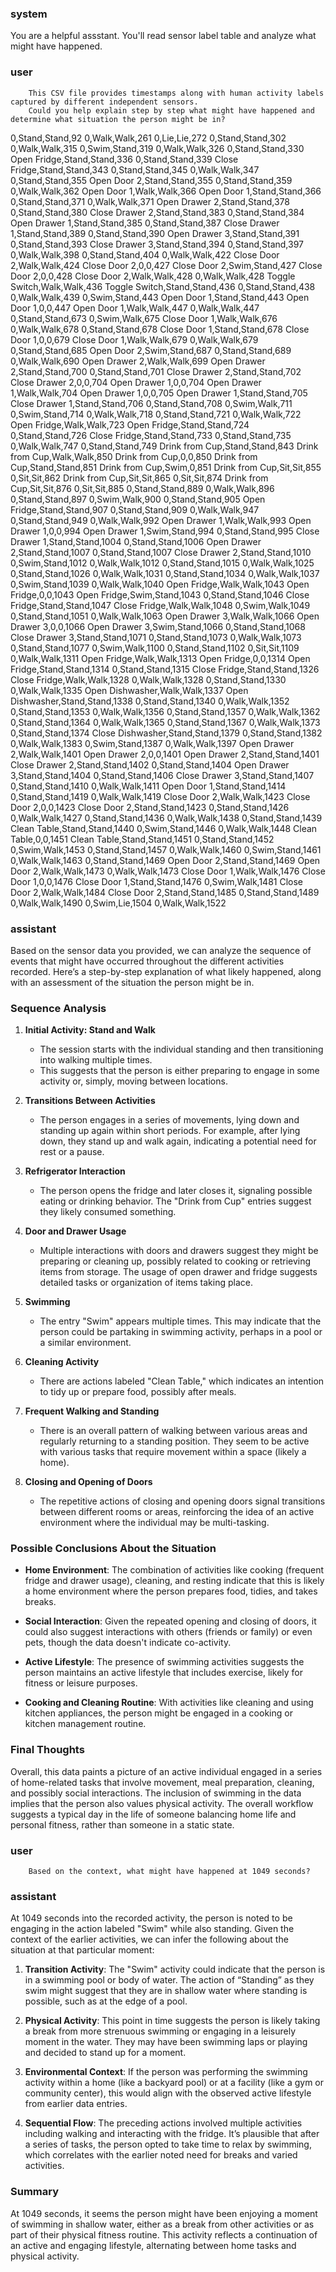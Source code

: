 ### system
You are a helpful assstant. You'll read sensor label table and analyze what might have happened.
### user

        This CSV file provides timestamps along with human activity labels captured by different independent sensors.
        Could you help explain step by step what might have happened and determine what situation the person might be in?
    
0,Stand,Stand,92
0,Walk,Walk,261
0,Lie,Lie,272
0,Stand,Stand,302
0,Walk,Walk,315
0,Swim,Stand,319
0,Walk,Walk,326
0,Stand,Stand,330
Open Fridge,Stand,Stand,336
0,Stand,Stand,339
Close Fridge,Stand,Stand,343
0,Stand,Stand,345
0,Walk,Walk,347
0,Stand,Stand,355
Open Door 2,Stand,Stand,355
0,Stand,Stand,359
0,Walk,Walk,362
Open Door 1,Walk,Walk,366
Open Door 1,Stand,Stand,366
0,Stand,Stand,371
0,Walk,Walk,371
Open Drawer 2,Stand,Stand,378
0,Stand,Stand,380
Close Drawer 2,Stand,Stand,383
0,Stand,Stand,384
Open Drawer 1,Stand,Stand,385
0,Stand,Stand,387
Close Drawer 1,Stand,Stand,389
0,Stand,Stand,390
Open Drawer 3,Stand,Stand,391
0,Stand,Stand,393
Close Drawer 3,Stand,Stand,394
0,Stand,Stand,397
0,Walk,Walk,398
0,Stand,Stand,404
0,Walk,Walk,422
Close Door 2,Walk,Walk,424
Close Door 2,0,0,427
Close Door 2,Swim,Stand,427
Close Door 2,0,0,428
Close Door 2,Walk,Walk,428
0,Walk,Walk,428
Toggle Switch,Walk,Walk,436
Toggle Switch,Stand,Stand,436
0,Stand,Stand,438
0,Walk,Walk,439
0,Swim,Stand,443
Open Door 1,Stand,Stand,443
Open Door 1,0,0,447
Open Door 1,Walk,Walk,447
0,Walk,Walk,447
0,Stand,Stand,673
0,Swim,Walk,675
Close Door 1,Walk,Walk,676
0,Walk,Walk,678
0,Stand,Stand,678
Close Door 1,Stand,Stand,678
Close Door 1,0,0,679
Close Door 1,Walk,Walk,679
0,Walk,Walk,679
0,Stand,Stand,685
Open Door 2,Swim,Stand,687
0,Stand,Stand,689
0,Walk,Walk,690
Open Drawer 2,Walk,Walk,699
Open Drawer 2,Stand,Stand,700
0,Stand,Stand,701
Close Drawer 2,Stand,Stand,702
Close Drawer 2,0,0,704
Open Drawer 1,0,0,704
Open Drawer 1,Walk,Walk,704
Open Drawer 1,0,0,705
Open Drawer 1,Stand,Stand,705
Close Drawer 1,Stand,Stand,706
0,Stand,Stand,708
0,Swim,Walk,711
0,Swim,Stand,714
0,Walk,Walk,718
0,Stand,Stand,721
0,Walk,Walk,722
Open Fridge,Walk,Walk,723
Open Fridge,Stand,Stand,724
0,Stand,Stand,726
Close Fridge,Stand,Stand,733
0,Stand,Stand,735
0,Walk,Walk,747
0,Stand,Stand,749
Drink from Cup,Stand,Stand,843
Drink from Cup,Walk,Walk,850
Drink from Cup,0,0,850
Drink from Cup,Stand,Stand,851
Drink from Cup,Swim,0,851
Drink from Cup,Sit,Sit,855
0,Sit,Sit,862
Drink from Cup,Sit,Sit,865
0,Sit,Sit,874
Drink from Cup,Sit,Sit,876
0,Sit,Sit,885
0,Stand,Stand,889
0,Walk,Walk,896
0,Stand,Stand,897
0,Swim,Walk,900
0,Stand,Stand,905
Open Fridge,Stand,Stand,907
0,Stand,Stand,909
0,Walk,Walk,947
0,Stand,Stand,949
0,Walk,Walk,992
Open Drawer 1,Walk,Walk,993
Open Drawer 1,0,0,994
Open Drawer 1,Swim,Stand,994
0,Stand,Stand,995
Close Drawer 1,Stand,Stand,1004
0,Stand,Stand,1006
Open Drawer 2,Stand,Stand,1007
0,Stand,Stand,1007
Close Drawer 2,Stand,Stand,1010
0,Swim,Stand,1012
0,Walk,Walk,1012
0,Stand,Stand,1015
0,Walk,Walk,1025
0,Stand,Stand,1026
0,Walk,Walk,1031
0,Stand,Stand,1034
0,Walk,Walk,1037
0,Swim,Stand,1039
0,Walk,Walk,1040
Open Fridge,Walk,Walk,1043
Open Fridge,0,0,1043
Open Fridge,Swim,Stand,1043
0,Stand,Stand,1046
Close Fridge,Stand,Stand,1047
Close Fridge,Walk,Walk,1048
0,Swim,Walk,1049
0,Stand,Stand,1051
0,Walk,Walk,1063
Open Drawer 3,Walk,Walk,1066
Open Drawer 3,0,0,1066
Open Drawer 3,Swim,Stand,1066
0,Stand,Stand,1068
Close Drawer 3,Stand,Stand,1071
0,Stand,Stand,1073
0,Walk,Walk,1073
0,Stand,Stand,1077
0,Swim,Walk,1100
0,Stand,Stand,1102
0,Sit,Sit,1109
0,Walk,Walk,1311
Open Fridge,Walk,Walk,1313
Open Fridge,0,0,1314
Open Fridge,Stand,Stand,1314
0,Stand,Stand,1315
Close Fridge,Stand,Stand,1326
Close Fridge,Walk,Walk,1328
0,Walk,Walk,1328
0,Stand,Stand,1330
0,Walk,Walk,1335
Open Dishwasher,Walk,Walk,1337
Open Dishwasher,Stand,Stand,1338
0,Stand,Stand,1340
0,Walk,Walk,1352
0,Stand,Stand,1353
0,Walk,Walk,1356
0,Stand,Stand,1357
0,Walk,Walk,1362
0,Stand,Stand,1364
0,Walk,Walk,1365
0,Stand,Stand,1367
0,Walk,Walk,1373
0,Stand,Stand,1374
Close Dishwasher,Stand,Stand,1379
0,Stand,Stand,1382
0,Walk,Walk,1383
0,Swim,Stand,1387
0,Walk,Walk,1397
Open Drawer 2,Walk,Walk,1401
Open Drawer 2,0,0,1401
Open Drawer 2,Stand,Stand,1401
Close Drawer 2,Stand,Stand,1402
0,Stand,Stand,1404
Open Drawer 3,Stand,Stand,1404
0,Stand,Stand,1406
Close Drawer 3,Stand,Stand,1407
0,Stand,Stand,1410
0,Walk,Walk,1411
Open Door 1,Stand,Stand,1414
0,Stand,Stand,1419
0,Walk,Walk,1419
Close Door 2,Walk,Walk,1423
Close Door 2,0,0,1423
Close Door 2,Stand,Stand,1423
0,Stand,Stand,1426
0,Walk,Walk,1427
0,Stand,Stand,1436
0,Walk,Walk,1438
0,Stand,Stand,1439
Clean Table,Stand,Stand,1440
0,Swim,Stand,1446
0,Walk,Walk,1448
Clean Table,0,0,1451
Clean Table,Stand,Stand,1451
0,Stand,Stand,1452
0,Swim,Walk,1453
0,Stand,Stand,1457
0,Walk,Walk,1460
0,Swim,Stand,1461
0,Walk,Walk,1463
0,Stand,Stand,1469
Open Door 2,Stand,Stand,1469
Open Door 2,Walk,Walk,1473
0,Walk,Walk,1473
Close Door 1,Walk,Walk,1476
Close Door 1,0,0,1476
Close Door 1,Stand,Stand,1476
0,Swim,Walk,1481
Close Door 2,Walk,Walk,1484
Close Door 2,Stand,Stand,1485
0,Stand,Stand,1489
0,Walk,Walk,1490
0,Swim,Lie,1504
0,Walk,Walk,1522

### assistant
Based on the sensor data you provided, we can analyze the sequence of events that might have occurred throughout the different activities recorded. Here’s a step-by-step explanation of what likely happened, along with an assessment of the situation the person might be in.

### Sequence Analysis

1. **Initial Activity: Stand and Walk**
   - The session starts with the individual standing and then transitioning into walking multiple times.
   - This suggests that the person is either preparing to engage in some activity or, simply, moving between locations.

2. **Transitions Between Activities**
   - The person engages in a series of movements, lying down and standing up again within short periods. For example, after lying down, they stand up and walk again, indicating a potential need for rest or a pause.

3. **Refrigerator Interaction**
   - The person opens the fridge and later closes it, signaling possible eating or drinking behavior. The "Drink from Cup" entries suggest they likely consumed something.

4. **Door and Drawer Usage**
   - Multiple interactions with doors and drawers suggest they might be preparing or cleaning up, possibly related to cooking or retrieving items from storage. The usage of open drawer and fridge suggests detailed tasks or organization of items taking place.

5. **Swimming**
   - The entry "Swim" appears multiple times. This may indicate that the person could be partaking in swimming activity, perhaps in a pool or a similar environment. 

6. **Cleaning Activity**
   - There are actions labeled "Clean Table," which indicates an intention to tidy up or prepare food, possibly after meals.

7. **Frequent Walking and Standing**
   - There is an overall pattern of walking between various areas and regularly returning to a standing position. They seem to be active with various tasks that require movement within a space (likely a home).

8. **Closing and Opening of Doors**
   - The repetitive actions of closing and opening doors signal transitions between different rooms or areas, reinforcing the idea of an active environment where the individual may be multi-tasking.

### Possible Conclusions About the Situation

- **Home Environment**: The combination of activities like cooking (frequent fridge and drawer usage), cleaning, and resting indicate that this is likely a home environment where the person prepares food, tidies, and takes breaks.

- **Social Interaction**: Given the repeated opening and closing of doors, it could also suggest interactions with others (friends or family) or even pets, though the data doesn't indicate co-activity.

- **Active Lifestyle**: The presence of swimming activities suggests the person maintains an active lifestyle that includes exercise, likely for fitness or leisure purposes.

- **Cooking and Cleaning Routine**: With activities like cleaning and using kitchen appliances, the person might be engaged in a cooking or kitchen management routine.

### Final Thoughts

Overall, this data paints a picture of an active individual engaged in a series of home-related tasks that involve movement, meal preparation, cleaning, and possibly social interactions. The inclusion of swimming in the data implies that the person also values physical activity. The overall workflow suggests a typical day in the life of someone balancing home life and personal fitness, rather than someone in a static state.
### user

        Based on the context, what might have happened at 1049 seconds?
    
### assistant
At 1049 seconds into the recorded activity, the person is noted to be engaging in the action labeled "Swim" while also standing. Given the context of the earlier activities, we can infer the following about the situation at that particular moment:

1. **Transition Activity**: The "Swim" activity could indicate that the person is in a swimming pool or body of water. The action of “Standing” as they swim might suggest that they are in shallow water where standing is possible, such as at the edge of a pool.

2. **Physical Activity**: This point in time suggests the person is likely taking a break from more strenuous swimming or engaging in a leisurely moment in the water. They may have been swimming laps or playing and decided to stand up for a moment.

3. **Environmental Context**: If the person was performing the swimming activity within a home (like a backyard pool) or at a facility (like a gym or community center), this would align with the observed active lifestyle from earlier data entries.

4. **Sequential Flow**: The preceding actions involved multiple activities including walking and interacting with the fridge. It’s plausible that after a series of tasks, the person opted to take time to relax by swimming, which correlates with the earlier noted need for breaks and varied activities.

### Summary

At 1049 seconds, it seems the person might have been enjoying a moment of swimming in shallow water, either as a break from other activities or as part of their physical fitness routine. This activity reflects a continuation of an active and engaging lifestyle, alternating between home tasks and physical activity.
